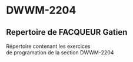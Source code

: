 # DWWM-2204
## Repertoire de FACQUEUR Gatien
<p>
Répertoire contenant les exercices <br>
de programation de la section DWWM-2204
</p>


